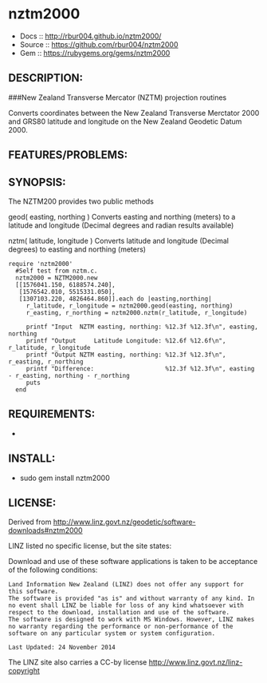 # nztm2000

* Docs :: http://rbur004.github.io/nztm2000/
* Source :: https://github.com/rbur004/nztm2000
* Gem :: https://rubygems.org/gems/nztm2000

## DESCRIPTION:

###New Zealand Transverse Mercator (NZTM) projection routines

Converts coordinates  between the New Zealand Transverse Merctator 2000 and GRS80 latitude and longitude on the New Zealand Geodetic Datum 2000.  
                  
## FEATURES/PROBLEMS:


## SYNOPSIS:

The NZTM200 provides two public methods 

geod( easting, northing )
Converts easting and northing (meters) to a latitude and longitude (Decimal degrees and radian results available)

nztm( latitude, longitude )
Converts latitude and longitude (Decimal degrees) to easting and northing (meters) 

```
require 'nztm2000'
  #Self test from nztm.c.
  nztm2000 = NZTM2000.new
  [[1576041.150, 6188574.240], 
   [1576542.010, 5515331.050],
   [1307103.220, 4826464.860]].each do |easting,northing|
     r_latitude, r_longitude = nztm2000.geod(easting, northing)
     r_easting, r_northing = nztm2000.nztm(r_latitude, r_longitude)
 
     printf "Input  NZTM easting, northing: %12.3f %12.3f\n", easting, northing
     printf "Output     Latitude Longitude: %12.6f %12.6f\n", r_latitude, r_longitude
     printf "Output NZTM easting, northing: %12.3f %12.3f\n", r_easting, r_northing
     printf "Difference:                    %12.3f %12.3f\n", easting - r_easting, northing - r_northing
     puts
  end
```

## REQUIREMENTS:

* 

## INSTALL:

* sudo gem install nztm2000

## LICENSE:

Derived from
  http://www.linz.govt.nz/geodetic/software-downloads#nztm2000

LINZ listed no specific license, but the site states:

Download and use of these software applications is taken to be acceptance of the following conditions:
```
Land Information New Zealand (LINZ) does not offer any support for this software.
The software is provided "as is" and without warranty of any kind. In no event shall LINZ be liable for loss of any kind whatsoever with respect to the download, installation and use of the software.
The software is designed to work with MS Windows. However, LINZ makes no warranty regarding the performance or non-performance of the software on any particular system or system configuration.
 
Last Updated: 24 November 2014
```

The LINZ site also carries a CC-by license
      http://www.linz.govt.nz/linz-copyright

 
